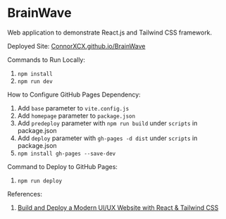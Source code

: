 # BrainWave

Web application to demonstrate React.js and Tailwind CSS framework.

Deployed Site: [ConnorXCX.github.io/BrainWave](https://ConnorXCX.github.io/BrainWave/)

Commands to Run Locally:

1. `npm install`
2. `npm run dev`

How to Configure GitHub Pages Dependency:

1. Add `base` parameter to `vite.config.js`
2. Add `homepage` parameter to `package.json`
3. Add `predeploy` parameter with `npm run build` under `scripts` in package.json
4. Add `deploy` parameter with `gh-pages -d dist` under `scripts` in package.json
5. `npm install gh-pages --save-dev`

Command to Deploy to GitHub Pages:

1. `npm run deploy`

References:

1. [Build and Deploy a Modern UI/UX Website with React & Tailwind CSS](https://youtu.be/B91wc5dCEBA?si=Kj0j9sjL6MpeWw2E)
